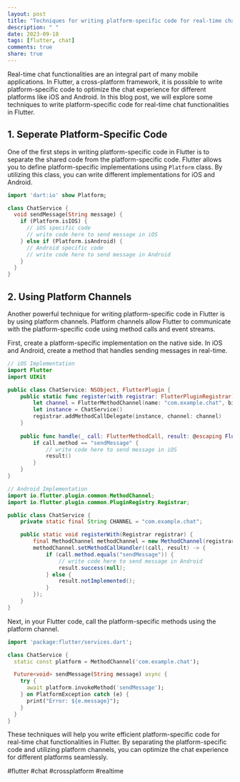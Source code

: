 ```yaml
---
layout: post
title: "Techniques for writing platform-specific code for real-time chat functionalities in Flutter."
description: " "
date: 2023-09-18
tags: [flutter, chat]
comments: true
share: true
---
```


Real-time chat functionalities are an integral part of many mobile applications. In Flutter, a cross-platform framework, it is possible to write platform-specific code to optimize the chat experience for different platforms like iOS and Android. In this blog post, we will explore some techniques to write platform-specific code for real-time chat functionalities in Flutter.

## 1. Seperate Platform-Specific Code

One of the first steps in writing platform-specific code in Flutter is to separate the shared code from the platform-specific code. Flutter allows you to define platform-specific implementations using `Platform` class. By utilizing this class, you can write different implementations for iOS and Android.

```dart
import 'dart:io' show Platform;

class ChatService {
  void sendMessage(String message) {
    if (Platform.isIOS) {
      // iOS specific code
      // write code here to send message in iOS
    } else if (Platform.isAndroid) {
      // Android specific code
      // write code here to send message in Android
    }
  }
}
```

## 2. Using Platform Channels

Another powerful technique for writing platform-specific code in Flutter is by using platform channels. Platform channels allow Flutter to communicate with the platform-specific code using method calls and event streams.

First, create a platform-specific implementation on the native side. In iOS and Android, create a method that handles sending messages in real-time.

```swift
// iOS Implementation
import Flutter
import UIKit

public class ChatService: NSObject, FlutterPlugin {
    public static func register(with registrar: FlutterPluginRegistrar) {
        let channel = FlutterMethodChannel(name: "com.example.chat", binaryMessenger: registrar.messenger())
        let instance = ChatService()
        registrar.addMethodCallDelegate(instance, channel: channel)
    }
    
    public func handle(_ call: FlutterMethodCall, result: @escaping FlutterResult) {
        if call.method == "sendMessage" {
            // write code here to send message in iOS
            result()
        }
    }
}
```

```java
// Android Implementation
import io.flutter.plugin.common.MethodChannel;
import io.flutter.plugin.common.PluginRegistry.Registrar;

public class ChatService {
    private static final String CHANNEL = "com.example.chat";

    public static void registerWith(Registrar registrar) {
        final MethodChannel methodChannel = new MethodChannel(registrar.messenger(), CHANNEL);
        methodChannel.setMethodCallHandler((call, result) -> {
            if (call.method.equals("sendMessage")) {
                // write code here to send message in Android
                result.success(null);
            } else {
                result.notImplemented();
            }
        });
    }
}
```

Next, in your Flutter code, call the platform-specific methods using the platform channel.

```dart
import 'package:flutter/services.dart';

class ChatService {
  static const platform = MethodChannel('com.example.chat');

  Future<void> sendMessage(String message) async {
    try {
      await platform.invokeMethod('sendMessage');
    } on PlatformException catch (e) {
      print("Error: ${e.message}");
    }
  }
}
```

These techniques will help you write efficient platform-specific code for real-time chat functionalities in Flutter. By separating the platform-specific code and utilizing platform channels, you can optimize the chat experience for different platforms seamlessly.

#flutter #chat #crossplatform #realtime
